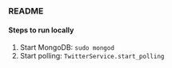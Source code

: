 ### README

#### Steps to run locally

1. Start MongoDB: `sudo mongod`
2. Start polling: `TwitterService.start_polling`